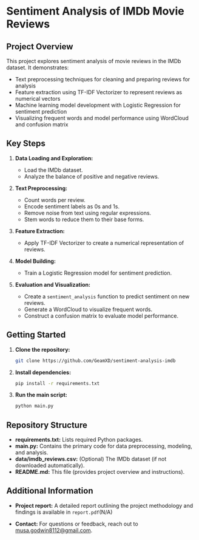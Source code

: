 # **Sentiment Analysis of IMDb Movie Reviews**

## **Project Overview**

This project explores sentiment analysis of movie reviews in the IMDb dataset. It demonstrates:

- Text preprocessing techniques for cleaning and preparing reviews for analysis
- Feature extraction using TF-IDF Vectorizer to represent reviews as numerical vectors
- Machine learning model development with Logistic Regression for sentiment prediction
- Visualizing frequent words and model performance using WordCloud and confusion matrix

## **Key Steps**

1. **Data Loading and Exploration:**
    - Load the IMDb dataset.
    - Analyze the balance of positive and negative reviews.

2. **Text Preprocessing:**
    - Count words per review.
    - Encode sentiment labels as 0s and 1s.
    - Remove noise from text using regular expressions.
    - Stem words to reduce them to their base forms.

3. **Feature Extraction:**
    - Apply TF-IDF Vectorizer to create a numerical representation of reviews.

4. **Model Building:**
    - Train a Logistic Regression model for sentiment prediction.

5. **Evaluation and Visualization:**
    - Create a `sentiment_analysis` function to predict sentiment on new reviews.
    - Generate a WordCloud to visualize frequent words.
    - Construct a confusion matrix to evaluate model performance.

## **Getting Started**

1. **Clone the repository:**

   ```bash
   git clone https://github.com/GeamXD/sentiment-analysis-imdb
   ```

2. **Install dependencies:**

   ```bash
   pip install -r requirements.txt
   ```

3. **Run the main script:**

   ```bash
   python main.py
   ```

## **Repository Structure**

- **requirements.txt:** Lists required Python packages.
- **main.py:** Contains the primary code for data preprocessing, modeling, and analysis.
- **data/imdb_reviews.csv:** (Optional) The IMDb dataset (if not downloaded automatically).
- **README.md:** This file (provides project overview and instructions).

## **Additional Information**

- **Project report:** A detailed report outlining the project methodology and findings is available in `report.pdf`(N/A)

- **Contact:** For questions or feedback, reach out to <musa.godwin8112@gmail.com>.
